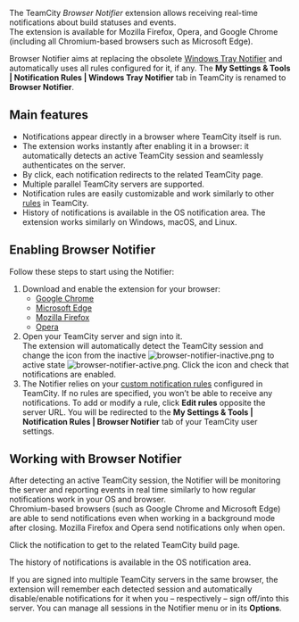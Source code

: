 [//]: # (title: Browser Notifier)
[//]: # (auxiliary-id: Browser Notifier)

The TeamCity _Browser Notifier_ extension allows receiving real-time notifications about build statuses and events.   
The extension is available for Mozilla Firefox, Opera, and Google Chrome (including all Chromium-based browsers such as Microsoft Edge).

<note>

Browser Notifier aims at replacing the obsolete [Windows Tray Notifier](windows-tray-notifier.md) and automatically uses all rules configured for it, if any. The __My Settings & Tools | Notification Rules | Windows Tray Notifier__ tab in TeamCity is renamed to __Browser Notifier__.

</note>

## Main features

* Notifications appear directly in a browser where TeamCity itself is run.
* The extension works instantly after enabling it in a browser: it automatically detects an active TeamCity session and seamlessly authenticates on the server.
* By click, each notification redirects to the related TeamCity page.
* Multiple parallel TeamCity servers are supported.
* Notification rules are easily customizable and work similarly to other [rules](subscribing-to-notifications.md#What+Will+Be+Watched) in TeamCity.
* History of notifications is available in the OS notification area. The extension works similarly on Windows, macOS, and Linux.

## Enabling Browser Notifier

Follow these steps to start using the Notifier:
1. Download and enable the extension for your browser:   
   * [Google Chrome](https://chrome.google.com/webstore/detail/teamcity-notifier/miolcigeeebinhdbihpodaajenfoggjl)
   * [Microsoft Edge](https://microsoftedge.microsoft.com/addons/detail/joojdhbnigbkaeaohmookbghmlfejcpm)
   * [Mozilla Firefox](https://addons.mozilla.org/en-US/firefox/addon/teamcity-notifier/)
   * [Opera](https://addons.opera.com/en/extensions/details/teamcity-notifier/)
2. Open your TeamCity server and sign into it.   
The extension will automatically detect the TeamCity session and change the icon from the inactive ![browser-notifier-inactive.png](browser-notifier-inactive.png) to active state ![browser-notifier-active.png](browser-notifier-active.png). Click the icon and check that notifications are enabled.
3. The Notifier relies on your [custom notification rules](subscribing-to-notifications.md#What+Will+Be+Watched) configured in TeamCity. If no rules are specified, you won’t be able to receive any notifications. To add or modify a rule, click __Edit rules__ opposite the server URL. You will be redirected to the __My Settings & Tools | Notification Rules | Browser Notifier__ tab of your TeamCity user settings.

## Working with Browser Notifier

After detecting an active TeamCity session, the Notifier will be monitoring the server and reporting events in real time similarly to how regular notifications work in your OS and browser.   
Chromium-based browsers (such as Google Chrome and Microsoft Edge) are able to send notifications even when working in a background mode after closing. Mozilla Firefox and Opera send notifications only when open.

Click the notification to get to the related TeamCity build page.

The history of notifications is available in the OS notification area.

If you are signed into multiple TeamCity servers in the same browser, the extension will remember each detected session and automatically disable/enable notifications for it when you – respectively – sign off/into this server. You can manage all sessions in the Notifier menu or in its __Options__.
